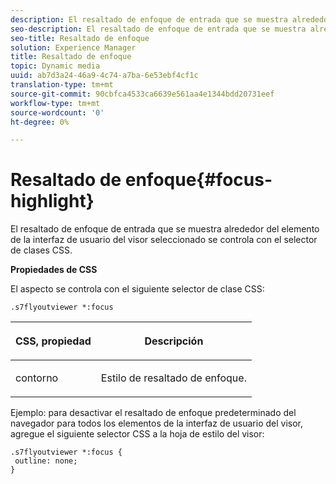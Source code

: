 ```yaml
---
description: El resaltado de enfoque de entrada que se muestra alrededor del elemento de la interfaz de usuario del visor seleccionado se controla con el selector de clases CSS.
seo-description: El resaltado de enfoque de entrada que se muestra alrededor del elemento de la interfaz de usuario del visor seleccionado se controla con el selector de clases CSS.
seo-title: Resaltado de enfoque
solution: Experience Manager
title: Resaltado de enfoque
topic: Dynamic media
uuid: ab7d3a24-46a9-4c74-a7ba-6e53ebf4cf1c
translation-type: tm+mt
source-git-commit: 90cbfca4533ca6639e561aa4e1344bdd20731eef
workflow-type: tm+mt
source-wordcount: '0'
ht-degree: 0%

---
```



# Resaltado de enfoque{#focus-highlight}

El resaltado de enfoque de entrada que se muestra alrededor del elemento de la interfaz de usuario del visor seleccionado se controla con el selector de clases CSS.

<!--<a id="section_061E550C1C1D4DB2BD663A898895B38C"></a>-->

**Propiedades de CSS**

El aspecto se controla con el siguiente selector de clase CSS:

```
.s7flyoutviewer *:focus
```

<table id="table_94EE3F5BBE4547C0B4943471CEE7EDE4"> 
 <thead> 
  <tr> 
   <th colname="col1" class="entry"> <p> CSS, propiedad </p> </th> 
   <th colname="col2" class="entry"> <p>Descripción </p> </th> 
  </tr> 
 </thead>
 <tbody> 
  <tr> 
   <td colname="col1"> <p> <span class="codeph"> contorno  </span> </p> </td> 
   <td colname="col2"> <p>Estilo de resaltado de enfoque. </p> </td> 
  </tr> 
 </tbody> 
</table>

Ejemplo: para desactivar el resaltado de enfoque predeterminado del navegador para todos los elementos de la interfaz de usuario del visor, agregue el siguiente selector CSS a la hoja de estilo del visor:

```
.s7flyoutviewer *:focus { 
 outline: none; 
}
```

